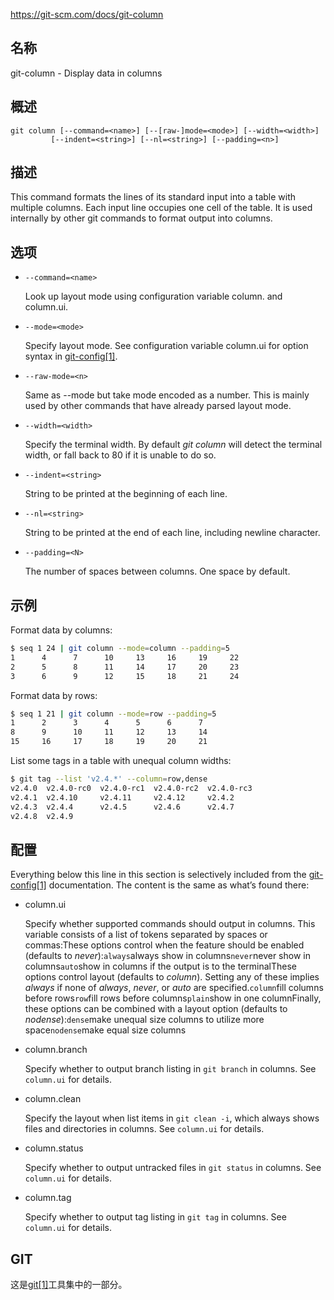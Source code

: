 https://git-scm.com/docs/git-column

## 名称

git-column - Display data in columns

## 概述

```
git column [--command=<name>] [--[raw-]mode=<mode>] [--width=<width>]
	     [--indent=<string>] [--nl=<string>] [--padding=<n>]
```

## 描述

This command formats the lines of its standard input into a table with multiple columns. Each input line occupies one cell of the table. It is used internally by other git commands to format output into columns.

## 选项

- `--command=<name>`

  Look up layout mode using configuration variable column.<name> and column.ui.

- `--mode=<mode>`

  Specify layout mode. See configuration variable column.ui for option syntax in [git-config[1]](../git-config).

- `--raw-mode=<n>`

  Same as --mode but take mode encoded as a number. This is mainly used by other commands that have already parsed layout mode.

- `--width=<width>`

  Specify the terminal width. By default *git column* will detect the terminal width, or fall back to 80 if it is unable to do so.

- `--indent=<string>`

  String to be printed at the beginning of each line.

- `--nl=<string>`

  String to be printed at the end of each line, including newline character.

- `--padding=<N>`

  The number of spaces between columns. One space by default.

## 示例

Format data by columns:

``` bash
$ seq 1 24 | git column --mode=column --padding=5
1      4      7      10     13     16     19     22
2      5      8      11     14     17     20     23
3      6      9      12     15     18     21     24
```

Format data by rows:

``` bash
$ seq 1 21 | git column --mode=row --padding=5
1      2      3      4      5      6      7
8      9      10     11     12     13     14
15     16     17     18     19     20     21
```

List some tags in a table with unequal column widths:

``` bash
$ git tag --list 'v2.4.*' --column=row,dense
v2.4.0  v2.4.0-rc0  v2.4.0-rc1  v2.4.0-rc2  v2.4.0-rc3
v2.4.1  v2.4.10     v2.4.11     v2.4.12     v2.4.2
v2.4.3  v2.4.4      v2.4.5      v2.4.6      v2.4.7
v2.4.8  v2.4.9
```

## 配置

Everything below this line in this section is selectively included from the [git-config[1]](../git-config) documentation. The content is the same as what’s found there:

- column.ui

  Specify whether supported commands should output in columns. This variable consists of a list of tokens separated by spaces or commas:These options control when the feature should be enabled (defaults to *never*):`always`always show in columns`never`never show in columns`auto`show in columns if the output is to the terminalThese options control layout (defaults to *column*). Setting any of these implies *always* if none of *always*, *never*, or *auto* are specified.`column`fill columns before rows`row`fill rows before columns`plain`show in one columnFinally, these options can be combined with a layout option (defaults to *nodense*):`dense`make unequal size columns to utilize more space`nodense`make equal size columns

- column.branch

  Specify whether to output branch listing in `git branch` in columns. See `column.ui` for details.

- column.clean

  Specify the layout when list items in `git clean -i`, which always shows files and directories in columns. See `column.ui` for details.

- column.status

  Specify whether to output untracked files in `git status` in columns. See `column.ui` for details.

- column.tag

  Specify whether to output tag listing in `git tag` in columns. See `column.ui` for details.

## GIT

  这是[git[1]](../../Git)工具集中的一部分。